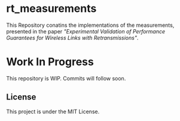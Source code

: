 # rt_measurements
This Repository conatins the implementations of the measurements, presented in the paper _"Experimental Validation of Performance Guarantees for Wireless Links with Retransmissions"_.

# Work In Progress
This repository is WIP. Commits will follow soon.

## License
This project is under the MIT License.
